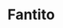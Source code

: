 ---
pubDate: '2022-11-30'
title: "Fantito"
description: "ADA is an AI chat that you can use 24/7 to ask your questions about any topic and, if used correctly, can help you accelerate your learning."
image: "/portfolio/fantito.jpg"
url: "https://creativedesignsguru.com/demo/astro-boilerplate/"
draft: true
type: "private"
---
